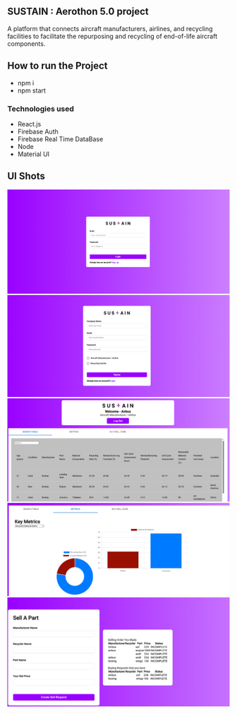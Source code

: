 ## SUSTAIN : Aerothon 5.0 project

A platform that connects aircraft manufacturers, airlines, and recycling
facilities to facilitate the repurposing and recycling of end-of-life aircraft components.

## How to run the Project
- npm i
- npm start

### Technologies used
 - React.js
 - Firebase Auth
 - Firebase Real Time DataBase
 - Node
 - Material UI
 
## UI Shots

<img src="/ss/ss1.PNG">
<img src="/ss/ss2.PNG">
<img src="/ss/ss3.PNG">
<img src="/ss/ss4.PNG">
<img src="/ss/ss5.PNG">

